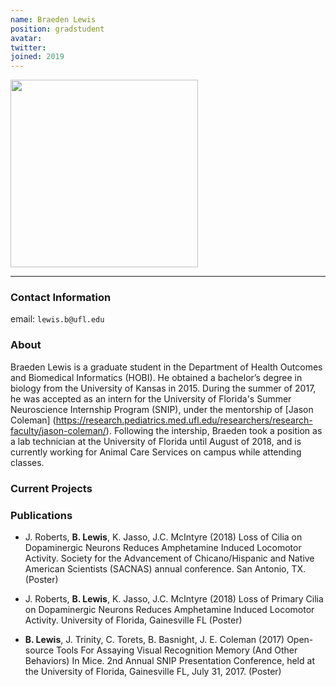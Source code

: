 ```yaml
---
name: Braeden Lewis
position: gradstudent
avatar: 
twitter:
joined: 2019
---
```


<img width="300" src="{{site.baseurl}}/images/people/{{page.avatar}}" data-action="zoom">

---

### Contact Information

email: `lewis.b@ufl.edu` <br>

### About

Braeden Lewis is a graduate student in the Department of Health Outcomes and Biomedical Informatics (HOBI). He obtained a bachelor’s degree in biology from the University of Kansas in 2015. During the summer of 2017, he was accepted as an intern for the University of Florida's Summer Neuroscience Internship Program (SNIP), under the mentorship of [Jason Coleman] (https://research.pediatrics.med.ufl.edu/researchers/research-faculty/jason-coleman/). Following the intership, Braeden took a position as a lab technician at the University of Florida until August of 2018, and is currently working for Animal Care Services on campus while attending classes.

### Current Projects



### Publications
* J. Roberts, **B. Lewis**, K. Jasso, J.C. McIntyre (2018) Loss of Cilia on Dopaminergic Neurons Reduces Amphetamine Induced Locomotor Activity. Society for the Advancement of Chicano/Hispanic and Native American Scientists (SACNAS) annual conference. San Antonio, TX. (Poster)

* J. Roberts, **B. Lewis**, K. Jasso, J.C. McIntyre (2018) Loss of Primary Cilia on 	Dopaminergic Neurons Reduces Amphetamine Induced Locomotor Activity. 	University of Florida, Gainesville FL (Poster)

* **B. Lewis**, J. Trinity, C. Torets, B. Basnight, J. E. Coleman (2017) Open-source Tools For Assaying Visual Recognition Memory (And Other Behaviors) In Mice. 2nd Annual SNIP Presentation Conference, held at the University of Florida, Gainesville FL, July 31, 2017. (Poster)
